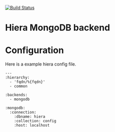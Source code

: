 [![Build Status](https://travis-ci.org/mcourtois/hiera-mongodb.png)](https://travis-ci.org/mcourtois/hiera-mongodb)

Hiera MongoDB backend
=============

Configuration
=============

Here is a example hiera config file.

    ---
    :hierarchy:
      - 'fqdn/%{fqdn}'
      - common
    
    :backends:
      - mongodb
    
    :mongodb:
      :connection:
        :dbname: hiera
        :collection: config
        :host: localhost

